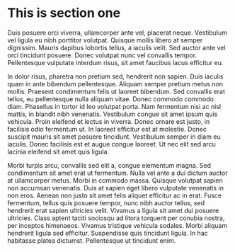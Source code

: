 # This is section one

Duis posuere orci viverra, ullamcorper ante vel, placerat neque. Vestibulum vel ligula eu nibh porttitor volutpat. Quisque mollis libero at semper dignissim. Mauris dapibus lobortis tellus, a iaculis velit. Sed auctor ante vel orci tincidunt posuere. Donec volutpat nunc vel convallis tempor. Pellentesque vulputate interdum risus, sit amet faucibus lacus efficitur eu.

In dolor risus, pharetra non pretium sed, hendrerit non sapien. Duis iaculis quam in ante bibendum pellentesque. Aliquam semper pretium metus non mollis. Praesent condimentum felis ut laoreet bibendum. Sed convallis erat tellus, eu pellentesque nulla aliquam vitae. Donec commodo commodo diam. Phasellus in tortor id leo volutpat porta. Nam fermentum nisi ac nisl mattis, in blandit nibh venenatis. Vestibulum congue sit amet ipsum quis vehicula. Proin eleifend et lectus in viverra. Donec ornare est justo, in facilisis odio fermentum ut. In laoreet efficitur est at molestie. Donec suscipit mauris sit amet posuere tincidunt. Vestibulum semper in diam eu iaculis. Donec facilisis est et augue congue laoreet. Ut nec elit sed arcu lacinia eleifend sit amet quis ligula.

Morbi turpis arcu, convallis sed elit a, congue elementum magna. Sed condimentum sit amet erat ut fermentum. Nulla vel ante a dui dictum auctor at ullamcorper metus. Morbi in commodo massa. Quisque volutpat sapien non accumsan venenatis. Duis at sapien eget libero vulputate venenatis in non eros. Aenean non justo sit amet felis aliquet efficitur ac in erat. Fusce fermentum, tellus quis posuere tempor, nunc nibh auctor tellus, sed hendrerit erat sapien ultricies velit. Vivamus a ligula sit amet dui posuere ultricies. Class aptent taciti sociosqu ad litora torquent per conubia nostra, per inceptos himenaeos. Vivamus tristique vehicula sodales. Morbi aliquam hendrerit ligula sed efficitur. Suspendisse quis tincidunt ligula. In hac habitasse platea dictumst. Pellentesque ut tincidunt enim.



